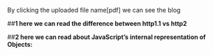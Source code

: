 
By clicking the  uploaded  file name[pdf] we can see the blog

##**1 here we can read the difference between http1.1 vs http2**



##**2 here we can read about JavaScript’s internal representation of Objects:**
